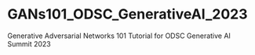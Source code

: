 # GANs101_ODSC_GenerativeAI_2023
Generative Adversarial Networks 101 Tutorial for ODSC Generative AI Summit 2023
